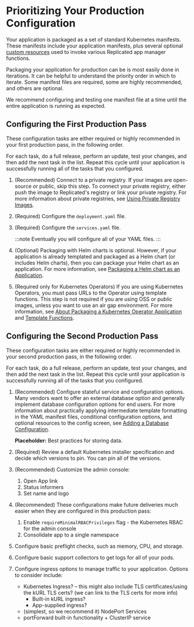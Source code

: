 # Prioritizing Your Production Configuration

Your application is packaged as a set of standard Kubernetes manifests.
These manifests include your application manifests, plus several optional [custom resources](../reference/custom-resource-about) used to invoke various Replicated app manager functions.

Packaging your application for production can be is most easily done in iterations. It can be helpful to understand the priority order in which to iterate. Some manifest files are required, some are highly recommended, and others are optional.

We recommend configuring and testing one manifest file at a time until the entire application is running as expected.

## Configuring the First Production Pass

These configuration tasks are either required or highly recommended in your first production pass, in the following order.

For each task, do a full release, perform an update, test your changes, and then add the next task in the list. Repeat this cycle until your application is successfully running all of the tasks that you configured.

1. (Recommended) Connect to a private registry. If your images are open-source or public, skip this step. To connect your private registry, either push the image to Replicated's registry or link your private registry. For more information about private registries, see [Using Private Registry Images](packaging-private-images).

1. (Required) Configure the `deployment.yaml` file.
1. (Required) Configure the `services.yaml` file.

    :::note
    Eventually you will configure all of your YAML files.
    :::


1. (Optional) Packaging with Helm charts is optional. However, if your application is already templated and packaged as a Helm chart (or includes Helm charts), then you can package your Helm chart as an application. For more information, see [Packaging a Helm chart as an Application](helm-installing-native-helm).
1. (Required only for Kubernetes Operators) If you are using Kubernetes Operators, you must pass URLs to the Operator using template functions. This step is not required if you are using OSS or public images, unless you want to use an air gap environment. For more information, see [About Packaging a Kubernetes Operator Application](operator-packaging-about) and [Template Functions](packaging-template-functions).



## Configuring the Second Production Pass

These configuration tasks are either required or highly recommended in your second production pass, in the following order.

For each task, do a full release, perform an update, test your changes, and then add the next task in the list. Repeat this cycle until your application is successfully running all of the tasks that you configured.

1. (Recommended) Configure stateful service and configuration options. Many vendors want to offer an external database option and generally implement database configuration options for end users. For more information about practically applying intermediate template formatting in the YAML manifest files, conditional configuration options, and optional resources to the config screen, see [Adding a Database Configuration](/tutorial-adding-db-config).

    **Placeholder:** Best practices for storing data.

1. (Required) Review a default Kubernetes installer specification and decide which versions to pin. You can pin all of the versions.

1. (Recommended) Customize the admin console:

    1. Open App link
    1. Status informers
    1. Set name and logo

1. (Recommended) These configurations make future deliveries much easier when they are configured in this production pass:

    1. Enable `requireMinimalRBACPrivileges` flag - the Kubernetes RBAC for the admin console
    1. Consolidate app to a single namespace

1. Configure basic preflight checks, such as memory, CPU, and storage.
1. Configure basic support collectors to get logs for all of your pods.
1. Configure ingress options to manage traffic to your application. Options to consider include:

    * Kubernetes Ingress? – this might also include TLS certificates/using the kURL TLS certs? (we can link to the TLS certs for more info)
      * Built-in kURL ingress?
      * App-supplied ingress?
    * (simplest, so we recommend it) NodePort Services
    * portForward built-in functionality + ClusterIP service
